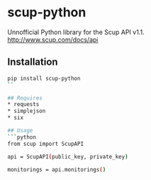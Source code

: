 # scup-python
Unnofficial Python library for the Scup API v1.1. http://www.scup.com/docs/api

## Installation
```bash
pip install scup-python
``

## Requires
* requests
* simplejson
* six

## Usage
```python
from scup import ScupAPI

api = ScupAPI(public_key, private_key)

monitorings = api.monitorings()
```
